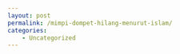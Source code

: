 ```yaml
---
layout: post
permalink: /mimpi-dompet-hilang-menurut-islam/
categories:
    - Uncategorized
---
```


